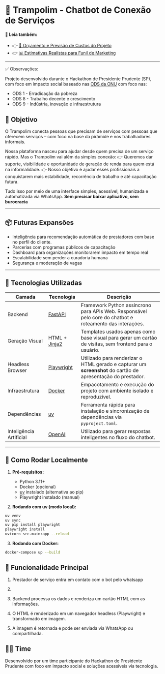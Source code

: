 # 🤖 Trampolim - Chatbot de Conexão de Serviços

#### 📄 Leia também:

- 👉 [💸 Orçamento e Previsão de Custos do Projeto](./README_Budget.md)
- 👉 [📊 Estimativas Realistas para Funil de Marketing](./README_Estimativas_funil_marketing.md)


---
✅ Observações:

Projeto desenvolvido durante o Hackathon de Presidente Prudente (SP), com foco em impacto social baseado nas [ODS da ONU](https://brasil.un.org/pt-br/sdgs) com foco nas:
- ODS 1 - Erradicação da pobreza
- ODS 8 - Trabalho decente e crescimento
- ODS 9 - Indústria, inovação e infraestrutura

## 🌟 Objetivo

O Trampolim conecta pessoas que precisam de serviços com pessoas que oferecem serviços – com foco na base da pirâmide e nos trabalhadores informais.

Nossa plataforma nasceu para ajudar desde quem precisa de um serviço rápido.
Mas o Trampolim vai além da simples conexão:
👉 Queremos dar suporte, visibilidade e oportunidade de geração de renda para quem está na informalidade.
👉 Nosso objetivo é ajudar esses profissionais a conquistarem mais estabilidade, recorrência de trabalho e até capacitação futura.

Tudo isso por meio de uma interface simples, acessível, humanizada e automatizada via WhatsApp.
**Sem precisar baixar aplicativo, sem burocracia**

<!-- Conectar pessoas que **precisam de serviços** com pessoas que **oferecem serviços** (ex: designers, eletricistas, valetes de dança, diaristas etc.) por meio de uma interface simples, acessível e automatizada via **whatsapp**. -->

---

## 📦 Futuras Expansões
- Inteligência para recomendação automática de prestadores com base no perfil do cliente.
- Parcerias com programas públicos de capacitação
- Dashboard para organizações monitorarem impacto em tempo real
- Escalabilidade sem perder a curadoria humana
- Segurança e moderação de vagas
---

## 🧠 Tecnologias Utilizadas

| Camada | Tecnologia | Descrição |
|--------|------------|-----------|
| Backend | [FastAPI](https://fastapi.tiangolo.com/) | Framework Python assíncrono para APIs Web. Responsável pelo core do chatbot e roteamento das interações. |
| Geração Visual | HTML + [Jinja2](https://jinja.palletsprojects.com/en/stable/) | Templates usados apenas como base visual para gerar um cartão de visitas, sem frontend para o usuário. |
| Headless Browser | [Playwright](https://playwright.dev/python/) | Utilizado para renderizar o HTML gerado e capturar um **screenshot** do cartão de apresentação do prestador. |
| Infraestrutura | [Docker](https://www.docker.com/) | Empacotamento e execução do projeto com ambiente isolado e reproduzível. |
| Dependências | [uv](https://github.com/astral-sh/uv) | Ferramenta rápida para instalação e sincronização de dependências via `pyproject.toml`. |
| Inteligência Artificial | [OpenAI](https://openai.com/api/) | Utilizado para gerar respostas inteligentes no fluxo do chatbot. |

---

## 🚀 Como Rodar Localmente

1. **Pré-requisitos:**
   - Python 3.11+
   - Docker (opcional)
   - [uv](https://github.com/astral-sh/uv) instalado (alternativa ao pip)
   - Playwright instalado (manual)

2. **Rodando com uv (modo local):**
```bash
uv venv
uv sync
uv pip install playwright
playwright install
uvicorn src.main:app --reload
```

3. **Rodando com Docker:**
```bash
docker-compose up --build
```

## 💬 Funcionalidade Principal
1. Prestador de serviço entra em contato com o bot pelo whatsapp

2. 

2. Backend processa os dados e renderiza um cartão HTML com as informações.

3. O HTML é renderizado em um navegador headless (Playwright) e transformado em imagem.

4. A imagem é retornada e pode ser enviada via WhatsApp ou compartilhada.

## 🧑‍💻 Time
Desenvolvido por um time participante do Hackathon de Presidente Prudente com foco em impacto social e soluções acessíveis via tecnologia.

